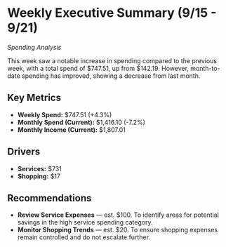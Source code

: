 # Weekly Executive Summary (9/15 - 9/21)
*Spending Analysis*

This week saw a notable increase in spending compared to the previous week, with a total spend of $747.51, up from $142.19. However, month-to-date spending has improved, showing a decrease from last month.

## Key Metrics
- **Weekly Spend:** $747.51 (+4.3%)
- **Monthly Spend (Current):** $1,416.10 (-7.2%)
- **Monthly Income (Current):** $1,807.01

## Drivers
- **Services:** $731
- **Shopping:** $17

## Recommendations
- **Review Service Expenses** — est. $100. To identify areas for potential savings in the high service spending category.
- **Monitor Shopping Trends** — est. $20. To ensure shopping expenses remain controlled and do not escalate further.
